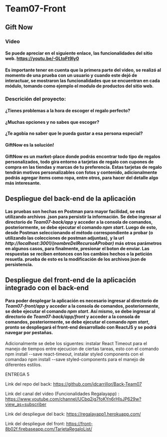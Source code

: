 # Team07-Front
## Gift Now

### Video

#### Se puede apreciar en el siguiente enlace, las funcionalidades del sitio web. https://youtu.be/-GLtoFt9Iy0

#### Es importante tener en cuenta que la primera parte del video, se realizó al momento de una prueba con un usuario y cuando este dejó de interactuar, se mostraron las funcionalidades que se encuentran en cada módulo, tomando como ejemplo el modulo de productos del sitio web.

### Descrición del proyecto:
#### ¿Tienes problemas a la hora de escoger el regalo perfecto?
#### ¿Muchas opciones y no sabes que escoger?
#### ¿Te agobia no saber que le pueda gustar a esa persona especial?
#### GiftNow es la solución!
#### GiftNow es un market-place donde podrás encontrar todo tipo de regalos personalizados, todo gira entorno a tarjetas de regalo con cupones de compra en las tiendas y marcas de tu preferencia. Estas tarjetas de regalo tendrán motivos personalizables con fotos y contenido, adicionalmente podrás agregar items como ropa, entre otros, para hacer del detalle algo más interesante.

## Despliegue del back-end de la aplicación
#### Las pruebas son hechas en Postman para mayor facilidad, se esta utilizando archivos .json para persistir la información. Se debe ingresar al directorio de *Team07-back/app* y acceder a la consola de comandos, posteriormente, se debe ejecutar el comando *npm start*. Luego de esto, desde Postman seleccionando el método correspondiente a probar (o utilizando las colecciones de postman adjuntas), y la url *http://localhost:3001/(nombreDelRecursoAProbar)* más otros parámetros en algunos casos, para finalmente, presionar el boton de enviar. Las respuestas se reciben entonces con los cambios hechos o la petición resuetla. prueba de esto es la modificación de los archivos json de persistencia.

## Despliegue del front-end de la aplicación integrado con el back-end
#### Para poder desplegar la aplicación es necesario ingresar al directorio de *Team07-front/app* y acceder a la consola de comandos, posteriormente, se debe ejecutar el comando *npm start*. Así mismo, se debe ingresar al directorio de *Team07-back/app/front* y acceder a la consola de comandos, posteriormente, se debe ejecutar el comando *npm start*, pronto se despliegará el front-end desarrollado con ReactJS y se podrá navegar por pestañas.

Adicionalmente se debe los siguentes: instalar React Timeout para el manejo de tiempos entre ejecucion de ciertas tareas, esto con el comando npm install --save react-timeout, instalar styled components con el comandao npm install --save styled-components para el manejo de diferentes estilos.


ENTREGA 5 

Link del repo del back:
https://github.com/jdcarrillor/Back-Team07

Link del canal del video (Funcionalidades Regalayapp) :
https://www.youtube.com/channel/UCbq2ig7foKYn6rHlsJP629w?view_as=subscriber

Link del despliegue del back:
https://regalayapp1.herokuapp.com/

Link del despliegue del front:
https://front-8b02f.firebaseapp.com/TarjetaRegaloList/

